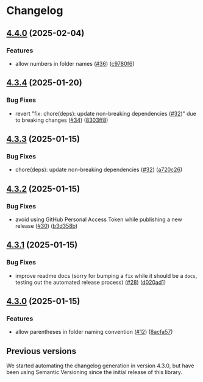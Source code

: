 # Changelog

## [4.4.0](https://github.com/CodelyTV/eslint-config-codely/compare/eslint-config-codely-v4.3.4...eslint-config-codely-v4.4.0) (2025-02-04)


### Features

* allow numbers in folder names ([#36](https://github.com/CodelyTV/eslint-config-codely/issues/36)) ([c9780f6](https://github.com/CodelyTV/eslint-config-codely/commit/c9780f62bdadbb6b24ff85025d721e48994d1896))

## [4.3.4](https://github.com/CodelyTV/eslint-config-codely/compare/eslint-config-codely-v4.3.3...eslint-config-codely-v4.3.4) (2025-01-20)


### Bug Fixes

* revert "fix: chore(deps): update non-breaking dependencies ([#32](https://github.com/CodelyTV/eslint-config-codely/issues/32))" due to breaking changes ([#34](https://github.com/CodelyTV/eslint-config-codely/issues/34)) ([8303ff8](https://github.com/CodelyTV/eslint-config-codely/commit/8303ff8dd6a6579767cc2a2a1aed062b8cd50472))

## [4.3.3](https://github.com/CodelyTV/eslint-config-codely/compare/eslint-config-codely-v4.3.2...eslint-config-codely-v4.3.3) (2025-01-15)


### Bug Fixes

* chore(deps): update non-breaking dependencies ([#32](https://github.com/CodelyTV/eslint-config-codely/issues/32)) ([a720c26](https://github.com/CodelyTV/eslint-config-codely/commit/a720c26a4b941e250d830264706a93f4926010f4))

## [4.3.2](https://github.com/CodelyTV/eslint-config-codely/compare/eslint-config-codely-v4.3.1...eslint-config-codely-v4.3.2) (2025-01-15)


### Bug Fixes

* avoid using GitHub Personal Access Token while publishing a new release ([#30](https://github.com/CodelyTV/eslint-config-codely/issues/30)) ([b3d358b](https://github.com/CodelyTV/eslint-config-codely/commit/b3d358b424cfbeb1b5c1f907f8fcda337e4d645b))

## [4.3.1](https://github.com/CodelyTV/eslint-config-codely/compare/eslint-config-codely-v4.3.0...eslint-config-codely-v4.3.1) (2025-01-15)


### Bug Fixes

* improve readme docs (sorry for bumping a `fix` while it should be a `docs`, testing out the automated release process) ([#28](https://github.com/CodelyTV/eslint-config-codely/issues/28)) ([d020ad1](https://github.com/CodelyTV/eslint-config-codely/commit/d020ad1c4916dea6e0ba4ac5f98d19adc790f326))

## [4.3.0](https://github.com/CodelyTV/eslint-config-codely/compare/eslint-config-codely-v4.2.0...eslint-config-codely-v4.3.0) (2025-01-15)


### Features

* allow parentheses in folder naming convention ([#12](https://github.com/CodelyTV/eslint-config-codely/issues/12)) ([8acfa57](https://github.com/CodelyTV/eslint-config-codely/commit/8acfa5755f57a6f11172ed35188343e8ea99df22))

## Previous versions

We started automating the changelog generation in version 4.3.0,
but have been using Semantic Versioning since the initial release of this library.
